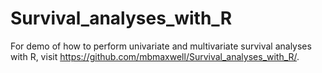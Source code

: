 # Survival_analyses_with_R
For demo of how to perform univariate and multivariate survival analyses with R, visit https://github.com/mbmaxwell/Survival_analyses_with_R/.
